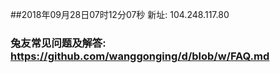##2018年09月28日07时12分07秒 新址: 104.248.117.80
### 兔友常见问题及解答: https://github.com/wanggonging/d/blob/w/FAQ.md
